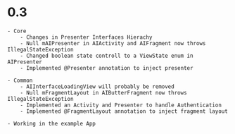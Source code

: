 # 0.3
    - Core
        - Changes in Presenter Interfaces Hierachy
        - Null mAIPresenter in AIActivity and AIFragment now throws IllegalStateException
        - Changed boolean state controll to a ViewState enum in AIPresenter
        - Implemented @Presenter annotation to inject presenter

    - Common
        - AIInterfaceLoadingView will probably be removed
        - Null mFragmentLayout in AIButterFragment now throws IllegalStateException
        - Implemented an Activity and Presenter to handle Authentication
        - Implemented @FragmentLayout annotation to inject fragment layout

    - Working in the example App
